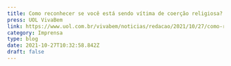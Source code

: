 ```yaml
---
title: Como reconhecer se você está sendo vítima de coerção religiosa?
press: UOL VivaBem
link: https://www.uol.com.br/vivabem/noticias/redacao/2021/10/27/como-reconhecer-se-voce-esta-sendo-vitima-de-coercao-religiosa.htm
category: Imprensa
type: blog
date: 2021-10-27T10:32:58.842Z
draft: false
---
```

